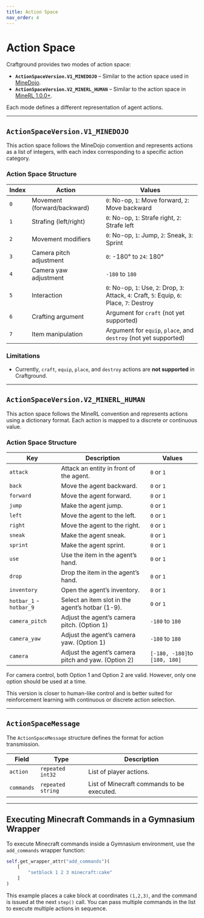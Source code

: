 ```yaml
---
title: Action Space
nav_order: 4
---
```


# **Action Space**  

Craftground provides two modes of action space:  
- **`ActionSpaceVersion.V1_MINEDOJO`** – Similar to the action space used in [MineDojo](https://docs.minedojo.org/sections/core_api/action_space.html).  
- **`ActionSpaceVersion.V2_MINERL_HUMAN`** – Similar to the action space in [MineRL 1.0.0+](https://minerl.readthedocs.io/en/latest/environments/index.html#action-space).  

Each mode defines a different representation of agent actions.  

---

## **`ActionSpaceVersion.V1_MINEDOJO`**  

This action space follows the MineDojo convention and represents actions as a list of integers, with each index corresponding to a specific action category.  

### **Action Space Structure**

| Index | Action                      | Values                                                                                         |
| ----- | --------------------------- | ---------------------------------------------------------------------------------------------- |
| `0`   | Movement (forward/backward) | `0`: No-op, `1`: Move forward, `2`: Move backward                                              |
| `1`   | Strafing (left/right)       | `0`: No-op, `1`: Strafe right, `2`: Strafe left                                                |
| `2`   | Movement modifiers          | `0`: No-op, `1`: Jump, `2`: Sneak, `3`: Sprint                                                 |
| `3`   | Camera pitch adjustment     | `0`: -180° to `24`: 180°                                                                       |
| `4`   | Camera yaw adjustment       | `-180` to `180`                                                                                |
| `5`   | Interaction                 | `0`: No-op, `1`: Use, `2`: Drop, `3`: Attack, `4`: Craft, `5`: Equip, `6`: Place, `7`: Destroy |
| `6`   | Crafting argument           | Argument for `craft` (not yet supported)                                                       |
| `7`   | Item manipulation           | Argument for `equip`, `place`, and `destroy` (not yet supported)                               |


### **Limitations**  
- Currently, `craft`, `equip`, `place`, and `destroy` actions are **not supported** in Craftground.  

---

## **`ActionSpaceVersion.V2_MINERL_HUMAN`**  

This action space follows the MineRL convention and represents actions using a dictionary format. Each action is mapped to a discrete or continuous value.  

### **Action Space Structure**
  
| Key                     | Description                                         | Values                        |
| ----------------------- | --------------------------------------------------- | ----------------------------- |
| `attack`                | Attack an entity in front of the agent.             | `0` or `1`                    |
| `back`                  | Move the agent backward.                            | `0` or `1`                    |
| `forward`               | Move the agent forward.                             | `0` or `1`                    |
| `jump`                  | Make the agent jump.                                | `0` or `1`                    |
| `left`                  | Move the agent to the left.                         | `0` or `1`                    |
| `right`                 | Move the agent to the right.                        | `0` or `1`                    |
| `sneak`                 | Make the agent sneak.                               | `0` or `1`                    |
| `sprint`                | Make the agent sprint.                              | `0` or `1`                    |
| `use`                   | Use the item in the agent’s hand.                   | `0` or `1`                    |
| `drop`                  | Drop the item in the agent’s hand.                  | `0` or `1`                    |
| `inventory`             | Open the agent’s inventory.                         | `0` or `1`                    |
| `hotbar_1` - `hotbar_9` | Select an item slot in the agent’s hotbar (1-9).    | `0` or `1`                    |
| `camera_pitch`          | Adjust the agent’s camera pitch. (Option 1)         | `-180` to `180`               |
| `camera_yaw`            | Adjust the agent’s camera yaw. (Option 1)           | `-180` to `180`               |
| `camera`                | Adjust the agent’s camera pitch and yaw. (Option 2) | `[-180, -180]`to `[180, 180]` |

For camera control, both Option 1 and Option 2 are valid. However, only one option should be used at a time.

This version is closer to human-like control and is better suited for reinforcement learning with continuous or discrete action selection.

---

## **`ActionSpaceMessage`**  

The `ActionSpaceMessage` structure defines the format for action transmission.  

| Field      | Type              | Description                                |
| ---------- | ----------------- | ------------------------------------------ |
| `action`   | `repeated int32`  | List of player actions.                    |
| `commands` | `repeated string` | List of Minecraft commands to be executed. |

---

## **Executing Minecraft Commands in a Gymnasium Wrapper**  

To execute Minecraft commands inside a Gymnasium environment, use the `add_commands` wrapper function:  

```python
self.get_wrapper_attr("add_commands")(
    [
        "setblock 1 2 3 minecraft:cake"
    ]
)
```

This example places a cake block at coordinates `(1,2,3)`, and the command is issued at the next `step()` call. You can pass multiple commands in the list to execute multiple actions in sequence.  